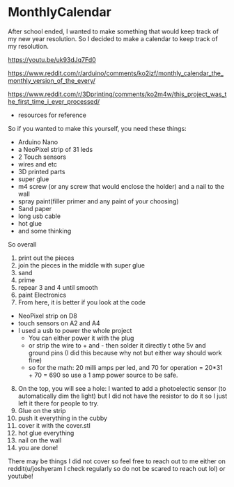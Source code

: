 # MonthlyCalendar

After school ended, I wanted to make something that would keep track of my new year resolution. So I decided to make a calendar to keep track of my resolution.

https://youtu.be/uk93dJq7Fd0

https://www.reddit.com/r/arduino/comments/ko2izf/monthly_calendar_the_monthly_version_of_the_every/

https://www.reddit.com/r/3Dprinting/comments/ko2m4w/this_project_was_the_first_time_i_ever_processed/
- resources for reference

So if you wanted to make this yourself, you need these things:
- Arduino Nano
- a NeoPixel strip of 31 leds
- 2 Touch sensors
- wires and etc
- 3D printed parts
- super glue
- m4 screw (or any screw that would enclose the holder) and a nail to the wall
- spray paint(filler primer and any paint of your choosing)
- Sand paper
- long usb cable
- hot glue
- and some thinking

So overall
1. print out the pieces
2. join the pieces in the middle with super glue 
3. sand
4. prime
5. repear 3 and 4 until smooth
6. paint
Electronics
7. From here, it is better if you look at the code
- NeoPixel strip on D8
- touch sensors on A2 and A4
- I used a usb to power the whole project
    - You can either power it with the plug
    - or strip the wire to + and - then solder it directly t othe 5v and ground pins (I did this because why not but either way should work fine)
    - so for the math: 20 milli amps per led, and 70 for operation = 20*31 + 70 = 690 so use a 1 amp power source to be safe.
8. On the top, you will see a hole: I wanted to add a photoelectic sensor (to automatically dim the light) but I did not have the resistor to do it so I just left it there for people to try.
9. Glue on the strip
10. push it everything in the cubby
11. cover it with the cover.stl
12. hot glue everything
13. nail on the wall
14. you are done!

There may be things I did not cover so feel free to reach out to me either on reddit(u/joshyeram I check regularly so do not be scared to reach out lol) or youtube!

